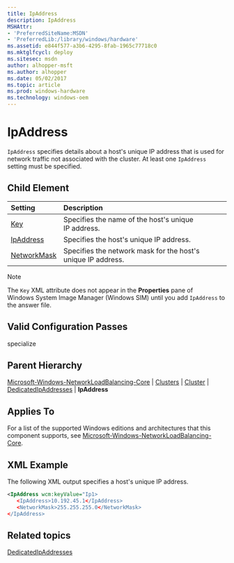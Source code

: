 ```yaml
---
title: IpAddress
description: IpAddress
MSHAttr:
- 'PreferredSiteName:MSDN'
- 'PreferredLib:/library/windows/hardware'
ms.assetid: e844f577-a3b6-4295-8fab-1965c77718c0
ms.mktglfcycl: deploy
ms.sitesec: msdn
author: alhopper-msft
ms.author: alhopper
ms.date: 05/02/2017
ms.topic: article
ms.prod: windows-hardware
ms.technology: windows-oem
---
```

# IpAddress

`IpAddress` specifies details about a host's unique IP address that is used for network traffic not associated with the cluster. At least one `IpAddress` setting must be specified.

## Child Element

| Setting                 | Description                                                                           |
|:------------------------|:--------------------------------------------------------------------------------------|
| [Key](microsoft-windows-networkloadbalancing-core-clusters-cluster-dedicatedipaddresses-ipaddress-key.md) | Specifies the name of the host's unique IP address. |
| [IpAddress](microsoft-windows-networkloadbalancing-core-clusters-cluster-dedicatedipaddresses-ipaddress-ipaddress.md) | Specifies the host's unique IP address. |
| [NetworkMask](microsoft-windows-networkloadbalancing-core-clusters-cluster-dedicatedipaddresses-ipaddress-networkmask.md) | Specifies the network mask for the host's unique IP address. |

> [!Note]
> The `Key` XML attribute does not appear in the <strong>Properties</strong> pane of Windows System Image Manager (Windows SIM) until you add <code>IpAddress</code> to the answer file.</p>

## Valid Configuration Passes

specialize

## Parent Hierarchy

[Microsoft-Windows-NetworkLoadBalancing-Core](microsoft-windows-networkloadbalancing-core.md) | [Clusters](microsoft-windows-networkloadbalancing-core-clusters.md) | [Cluster](microsoft-windows-networkloadbalancing-core-clusters-cluster.md) | [DedicatedIpAddresses](microsoft-windows-networkloadbalancing-core-clusters-cluster-dedicatedipaddresses.md) | **IpAddress**

## Applies To

For a list of the supported Windows editions and architectures that this component supports, see [Microsoft-Windows-NetworkLoadBalancing-Core](microsoft-windows-networkloadbalancing-core.md).

## XML Example

The following XML output specifies a host's unique IP address.

```XML
<IpAddress wcm:keyValue="Ip1>
   <IpAddress>10.192.45.1</IpAddress>
   <NetworkMask>255.255.255.0</NetworkMask>
</IpAddress>
```

## Related topics

[DedicatedIpAddresses](microsoft-windows-networkloadbalancing-core-clusters-cluster-dedicatedipaddresses.md)
